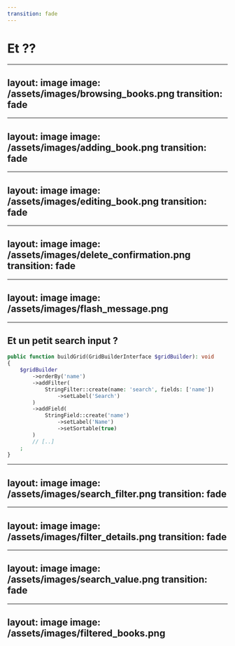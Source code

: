 ```yaml
---
transition: fade
---
```


# Et ??

---
layout: image
image: /assets/images/browsing_books.png
transition: fade
---

---
layout: image
image: /assets/images/adding_book.png
transition: fade
---

---
layout: image
image: /assets/images/editing_book.png
transition: fade
---

---
layout: image
image: /assets/images/delete_confirmation.png
transition: fade
---

---
layout: image
image: /assets/images/flash_message.png
---

---

## Et un petit search input ?

```php {5-8}
public function buildGrid(GridBuilderInterface $gridBuilder): void
{
    $gridBuilder
        ->orderBy('name')
        ->addFilter(
            StringFilter::create(name: 'search', fields: ['name'])
                ->setLabel('Search')
        )
        ->addField(
            StringField::create('name')
                ->setLabel('Name')
                ->setSortable(true)
        )
        // [..]
    ;
}
```

---
layout: image
image: /assets/images/search_filter.png
transition: fade
---

---
layout: image
image: /assets/images/filter_details.png
transition: fade
---

---
layout: image
image: /assets/images/search_value.png
transition: fade
---

---
layout: image
image: /assets/images/filtered_books.png
---
